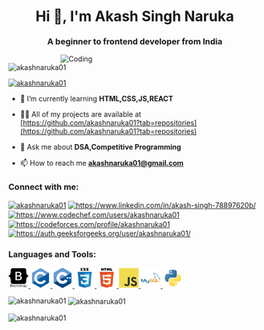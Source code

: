 
<h1 align="center">Hi 👋, I'm Akash Singh Naruka</h1>
<h3 align="center">A beginner to frontend developer from India</h3>
<img align="right" alt="Coding" width="400" src="https://cdn.dribbble.com/users/1708950/screenshots/4188877/developer_med.gif"

<p align="left"> <img src="https://komarev.com/ghpvc/?username=akashnaruka01&label=Profile%20views&color=0e75b6&style=flat" alt="akashnaruka01" /> </p>

<p align="left"> <a href="https://twitter.com/akashnaruka01" target="blank"><img src="https://img.shields.io/twitter/follow/akashnaruka01?logo=twitter&style=for-the-badge" alt="akashnaruka01" /></a> </p>

- 🌱 I’m currently learning **HTML,CSS,JS,REACT**

- 👨‍💻 All of my projects are available at [https://github.com/akashnaruka01?tab=repositories](https://github.com/akashnaruka01?tab=repositories)

- 💬 Ask me about **DSA,Competitive Programming**

- 📫 How to reach me **akashnaruka01@gmail.com**

<h3 align="left">Connect with me:</h3>
<p align="left">
<a href="https://twitter.com/akashnaruka01" target="blank"><img align="center" src="https://raw.githubusercontent.com/rahuldkjain/github-profile-readme-generator/master/src/images/icons/Social/twitter.svg" alt="akashnaruka01" height="30" width="40" /></a>
<a href="https://linkedin.com/in/https://www.linkedin.com/in/akash-singh-78897620b/" target="blank"><img align="center" src="https://raw.githubusercontent.com/rahuldkjain/github-profile-readme-generator/master/src/images/icons/Social/linked-in-alt.svg" alt="https://www.linkedin.com/in/akash-singh-78897620b/" height="30" width="40" /></a>
<a href="https://www.codechef.com/users/https://www.codechef.com/users/akashnaruka01" target="blank"><img align="center" src="https://cdn.jsdelivr.net/npm/simple-icons@3.1.0/icons/codechef.svg" alt="https://www.codechef.com/users/akashnaruka01" height="30" width="40" color='white' /></a>
<a href="https://codeforces.com/profile/https://codeforces.com/profile/akashnaruka01" target="blank"><img align="center" src="https://raw.githubusercontent.com/rahuldkjain/github-profile-readme-generator/master/src/images/icons/Social/codeforces.svg" alt="https://codeforces.com/profile/akashnaruka01" height="30" width="40" /></a>
<a href="https://auth.geeksforgeeks.org/user/https://auth.geeksforgeeks.org/user/akashnaruka01/" target="blank"><img align="center" src="https://raw.githubusercontent.com/rahuldkjain/github-profile-readme-generator/master/src/images/icons/Social/geeks-for-geeks.svg" alt="https://auth.geeksforgeeks.org/user/akashnaruka01/" height="30" width="40" /></a>
</p>

<h3 align="left">Languages and Tools:</h3>
<p align="left"> <a href="https://getbootstrap.com" target="_blank" rel="noreferrer"> <img src="https://raw.githubusercontent.com/devicons/devicon/master/icons/bootstrap/bootstrap-plain-wordmark.svg" alt="bootstrap" width="40" height="40"/> </a> <a href="https://www.cprogramming.com/" target="_blank" rel="noreferrer"> <img src="https://raw.githubusercontent.com/devicons/devicon/master/icons/c/c-original.svg" alt="c" width="40" height="40"/> </a> <a href="https://www.w3schools.com/cpp/" target="_blank" rel="noreferrer"> <img src="https://raw.githubusercontent.com/devicons/devicon/master/icons/cplusplus/cplusplus-original.svg" alt="cplusplus" width="40" height="40"/> </a> <a href="https://www.w3schools.com/css/" target="_blank" rel="noreferrer"> <img src="https://raw.githubusercontent.com/devicons/devicon/master/icons/css3/css3-original-wordmark.svg" alt="css3" width="40" height="40"/> </a> <a href="https://www.w3.org/html/" target="_blank" rel="noreferrer"> <img src="https://raw.githubusercontent.com/devicons/devicon/master/icons/html5/html5-original-wordmark.svg" alt="html5" width="40" height="40"/> </a> <a href="https://developer.mozilla.org/en-US/docs/Web/JavaScript" target="_blank" rel="noreferrer"> <img src="https://raw.githubusercontent.com/devicons/devicon/master/icons/javascript/javascript-original.svg" alt="javascript" width="40" height="40"/> </a> <a href="https://www.mysql.com/" target="_blank" rel="noreferrer"> <img src="https://raw.githubusercontent.com/devicons/devicon/master/icons/mysql/mysql-original-wordmark.svg" alt="mysql" width="40" height="40"/> </a> <a href="https://www.python.org" target="_blank" rel="noreferrer"> <img src="https://raw.githubusercontent.com/devicons/devicon/master/icons/python/python-original.svg" alt="python" width="40" height="40"/> </a> </p>

<p><img align="left" src="https://github-readme-stats.vercel.app/api/top-langs?username=akashnaruka01&show_icons=true&locale=en&layout=compact" alt="akashnaruka01" /></p>

<p>&nbsp;<img align="center" src="https://github-readme-stats.vercel.app/api?username=akashnaruka01&show_icons=true&locale=en" alt="akashnaruka01" /></p>

<p><img align="center" src="https://github-readme-streak-stats.herokuapp.com/?user=akashnaruka01&" alt="akashnaruka01" /></p>
